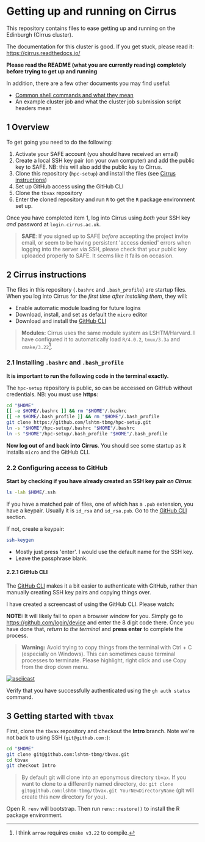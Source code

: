 # Getting up and running on Cirrus

This repository contains files to ease getting up and running on the Edinburgh (Cirrus cluster).

The documentation for this cluster is good. If you get stuck, please read it: <https://cirrus.readthedocs.io/>

**Please read the README (what you are currently reading) completely before trying to get up and running**

In addition, there are a few other documents you may find useful:

* [Common shell commands and what they mean](common-shell-commands.md)
* An example cluster job and what the cluster job submission script headers mean

## 1 Overview

To get going you need to do the following:

1. Activate your SAFE account (you should have received an email)
2. Create a local SSH key pair (on your own computer) and add the public key to SAFE. NB: this will also add the public key to Cirrus.
3. Clone this repository (`hpc-setup`) and install the files (see [Cirrus instructions](#2-cirrus-instructions))
4. Set up GitHub access using the GitHub CLI
5. Clone the `tbvax` repository
6. Enter the cloned repository and run `R` to get the `R` package environment set up.

Once you have completed item 1, log into Cirrus using _both_ your SSH key _and_ password at `login.cirrus.ac.uk`.

> **SAFE**: If you signed up to SAFE _before_ accepting the project invite email, or seem to be having persistent 'access denied' errors when logging into the server via SSH, please check that your public key uploaded properly to SAFE. It seems like it fails on occasion.


## 2 Cirrus instructions

The files in this repository (`.bashrc` and `.bash_profile`) are startup files. When you log into Cirrus for the _first time after installing them_, they will:

* Enable automatic module loading for future logins
* Download, install, and set as default the `micro` editor
* Download and install the [GitHub CLI][ghcli]

> **Modules:** Cirrus uses the same module system as LSHTM/Harvard. I have configured it to automatically load `R/4.0.2`, `tmux/3.3a` and `cmake/3.22`[^cmake].

### 2.1 Installing `.bashrc` and `.bash_profile`

**It is important to run the following code in the terminal exactly.**

The `hpc-setup` repository is public, so can be accessed on GitHub without credentials. NB: you must use **https**:

```bash
cd "$HOME"
[[ -e $HOME/.bashrc ]] && rm "$HOME"/.bashrc
[[ -e $HOME/.bash_profile ]] && rm "$HOME"/.bash_profile
git clone https://github.com/lshtm-tbmg/hpc-setup.git
ln -s "$HOME"/hpc-setup/.bashrc "$HOME"/.bashrc
ln -s "$HOME"/hpc-setup/.bash_profile "$HOME"/.bash_profile
```

**Now log out of and back into Cirrus**. You should see some startup as it installs `micro` and the GitHub CLI.

### 2.2 Configuring access to GitHub

**Start by checking if you have already created an SSH key pair _on Cirrus_**:

```bash
ls -lah $HOME/.ssh
```

If you have a matched pair of files, one of which has a `.pub` extension, you have a keypair. Usually it is `id_rsa` and `id_rsa.pub`. Go to the [GitHub CLI](#221-github-cli) section.

If not, create a keypair:

```bash
ssh-keygen
```

* Mostly just press 'enter'. I would use the default name for the SSH key.
* Leave the passphrase blank.

#### 2.2.1 GitHub CLI

The [GitHub CLI][ghcli] makes it a bit easier to authenticate with GitHub, rather than manually creating SSH key pairs and copying things over.

I have created a screencast of using the GitHub CLI. Please watch:

**NOTE:** It will likely fail to open a browser window for you. Simply go to <https://github.com/login/device> and enter the 8 digit code there. Once you have done that, _return to the terminal_ and **press enter** to complete the process.

> **Warning:** Avoid trying to copy things from the terminal with Ctrl + C (especially on Windows). This can sometimes cause terminal processes to terminate. Please highlight, right click and use Copy from the drop down menu. 

[![asciicast](https://asciinema.org/a/eyYUm2w7VNEbEirGETIUmN4eP.svg)](https://asciinema.org/a/eyYUm2w7VNEbEirGETIUmN4eP)

Verify that you have successfully authenticated using the `gh auth status` command.

## 3 Getting started with `tbvax`

First, clone the `tbvax` repository and checkout the **Intro** branch. Note we're not back to using SSH (`git@github.com:`):

```bash
cd "$HOME"
git clone git@github.com:lshtm-tbmg/tbvax.git
cd tbvax
git checkout Intro
```

> By default git will clone into an eponymous directory `tbvax`. If you want to clone to a differently named directory, do: `git clone git@github.com:lshtm-tbmg/tbvax.git YourNewDirectoryName` (git will create this new directory for you).

Open R. `renv` will bootstrap. Then run `renv::restore()` to install the R package environment.

[^cmake]: I think `arrow` requires `cmake v3.22` to compile.

[ghcli]: cli.github.com

